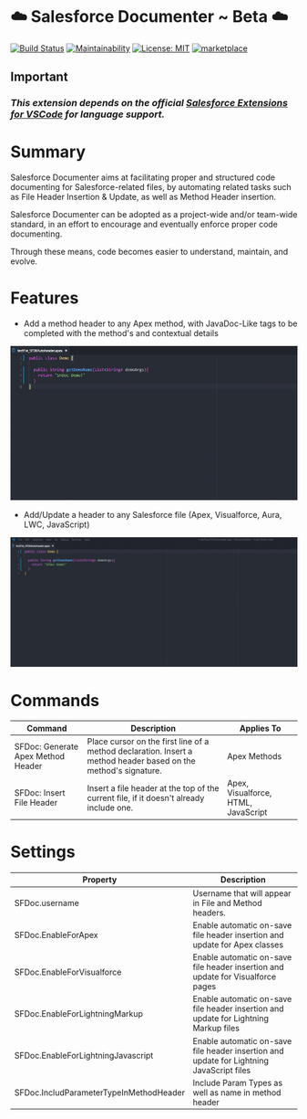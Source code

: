 # ️️☁️ Salesforce Documenter ~ Beta ☁️

[![Build Status](https://dev.azure.com/HugoOM/Salesforce%20Documenter/_apis/build/status/HugoOM.sfdx_autoheader?branchName=master)](https://dev.azure.com/HugoOM/Salesforce%20Documenter/_build/latest?definitionId=2&branchName=master)
[![Maintainability](https://api.codeclimate.com/v1/badges/64c16d2180411eb66da5/maintainability)](https://codeclimate.com/github/HugoOM/sfdx_autoheader/maintainability)
[![License: MIT](https://img.shields.io/badge/License-MIT-blue.svg)](https://opensource.org/licenses/MIT)
[![marketplace](https://vsmarketplacebadge.apphb.com/version/hugoom.sfdx-autoheader.svg?color=blue&style=?style=for-the-badge&logo=visual-studio-code)](https://marketplace.visualstudio.com/items?itemName=HugoOM.sfdx-autoheader)

## **Important**

### _This extension depends on the official [Salesforce Extensions for VSCode](https://marketplace.visualstudio.com/items?itemName=salesforce.salesforcedx-vscode) for language support._

# Summary

Salesforce Documenter aims at facilitating proper and structured code documenting for Salesforce-related files, by automating related tasks such as File Header Insertion & Update, as well as Method Header insertion.

Salesforce Documenter can be adopted as a project-wide and/or team-wide standard, in an effort to encourage and eventually enforce proper code documenting.

Through these means, code becomes easier to understand, maintain, and evolve.

# Features

- Add a method header to any Apex method, with JavaDoc-Like tags to be completed with the method's and contextual details

![Method Header Demo](https://github.com/HugoOM/sfdx_autoheader/blob/master/images/Instructions_MethodHeader.gif?raw=true)

- Add/Update a header to any Salesforce file (Apex, Visualforce, Aura, LWC, JavaScript)

![File Header Demo](https://github.com/HugoOM/sfdx_autoheader/blob/master/images/Instructions_FileHeader.gif?raw=true)

# Commands

| Command                            | Description                                                                                                     | Applies To                          |
| ---------------------------------- | --------------------------------------------------------------------------------------------------------------- | ----------------------------------- |
| SFDoc: Generate Apex Method Header | Place cursor on the first line of a method declaration. Insert a method header based on the method's signature. | Apex Methods                        |
| SFDoc: Insert File Header          | Insert a file header at the top of the current file, if it doesn't already include one.                         | Apex, Visualforce, HTML, JavaScript |

# Settings

| Property                                | Description                                                                              |
| --------------------------------------- | ---------------------------------------------------------------------------------------- |
| SFDoc.username                          | Username that will appear in File and Method headers.                                    |
| SFDoc.EnableForApex                     | Enable automatic on-save file header insertion and update for Apex classes               |
| SFDoc.EnableForVisualforce              | Enable automatic on-save file header insertion and update for Visualforce pages          |
| SFDoc.EnableForLightningMarkup          | Enable automatic on-save file header insertion and update for Lightning Markup files     |
| SFDoc.EnableForLightningJavascript      | Enable automatic on-save file header insertion and update for Lightning JavaScript files |
| SFDoc.IncludParameterTypeInMethodHeader | Include Param Types as well as name in method header                                     |

